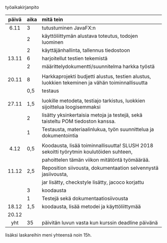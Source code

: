 työaikakirjanpito

| päivä | aika | mitä tein  |
| :----:|:-----| :-----|
| 6.11  | 3    | tutustuminen JavaFX:n |
|       | 2    | käyttöliittymän alustava toteutus, todojen luominen |
|       | 2    | käyttäjänhallinta, tallennus tiedostoon |
| 13.11 | 6    |  harjoitellut testien tekemistä|
|       | 2    | määrittelydokumentti/suunnitelma harkka työstä |
|       |      |
| 20.11 | 8    | Harkkaprojekti budjetti alustus, testien alustus, luokkien tekeminen ja vähän toiminnallisuutta  |
|       | 0,5  | testaus |
|       |      |
| 27.11 | 1,5  | luokille metodeta, testiajo tarkistus, luokkien sijoittelua loogisemmaksi  |
|       |  2   | lisätty yksinkertaisia metoja ja testejä, sekä taisteltu POM tiedoston kanssa. |
|       |  1   | Testausta, materiaalinlukua, työn suunnittelua ja dokumentointia |
|       |      |
| 4.12  |  0,5 | Koodausta, lisää toiminnallisuutta!             SLUSH 2018 sekoitti työrytmin koulutöiden suhteen, | 
|       |      | pahoittelen tämän viikon mitätöntä työmäärää. |
| 11.12 | 2,5  | Reposition siivousta, dokumentaation selvennystä jasiivousta, |
|       |      | jar lisätty, checkstyle lisätty, jacoco korjattu |
|       |  3   | koodausta |
|       |  1   | Testejä sekä dokumentaatiosiivousta |
| 18.12 | 1,5  | koodausta, lisää metodei ja käyttöliittymää|
| 20.12 |      |
| yht   | 35   | päivitän luvun vasta kun kurssin deadline päivänä| 


lisäksi laskareihin meni yhteensä noin 15h.
